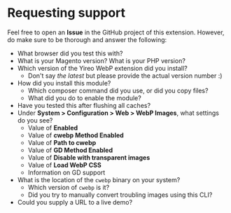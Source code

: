 # Requesting support
Feel free to open an **Issue** in the GitHub project of this extension. However, do make sure to be thorough and answer the following:

- What browser did you test this with?
- What is your Magento version? What is your PHP version?
- Which version of the Yireo WebP extension did you install? 
    - Don't say *the latest* but please provide the actual version number :)
- How did you install this module? 
    - Which composer command did you use, or did you copy files? 
    - What did you do to enable the module?
- Have you tested this after flushing all caches?
- Under **System > Configuration > Web > WebP Images**, what settings do you see?
    - Value of **Enabled** 
    - Value of **cwebp Method Enabled**
    - Value of **Path to cwebp**
    - Value of **GD Method Enabled**
    - Value of **Disable with transparent images**
    - Value of **Load WebP CSS**
    - Information on GD support
- What is the location of the `cwebp` binary on your system?
    - Which version of `cwebp` is it?
    - Did you try to manually convert troubling images using this CLI?
- Could you supply a URL to a live demo?

